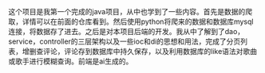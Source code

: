 这个项目是我第一个完成的java项目，从中也学到了一些内容。首先是数据的爬取，详情可以在前面的仓库看到。然后使用python将爬来的数据和数据库mysql连接，将数据存了进去。之后是对本项目后端的开发。我从中了解到了dao，service，controller的三层架构以及一些ioc和di的思想和用法，完成了分页列表，增删查评论，评论存到数据库中持久保存，以及利用数据库的like语法对歌曲或歌手进行模糊查询。前端是ai生成的。
